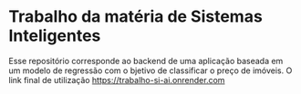 # Trabalho da matéria de Sistemas Inteligentes

Esse repositório corresponde ao backend de uma aplicação baseada em um modelo de regressão com o bjetivo de classificar o preço de imóveis.
O link final de utilização https://trabalho-si-ai.onrender.com

